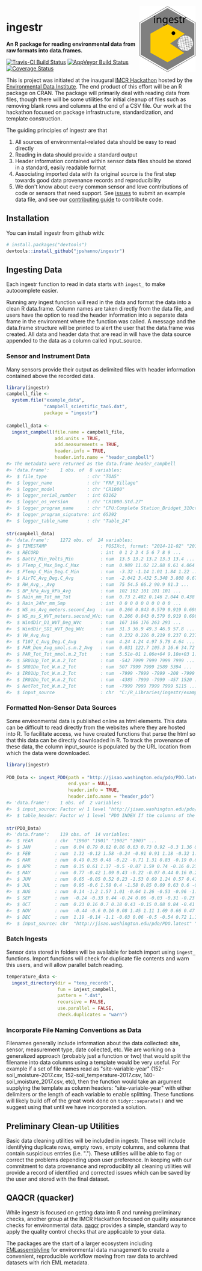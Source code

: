 
<!-- README.md is generated from README.Rmd. Please edit that file -->
<img src="inst/img/logo_ingestr.svg" align="right" width=150px>

ingestr
=======

**An R package for reading environmental data from raw formats into data.frames.**

[![Travis-CI Build Status](https://travis-ci.org/jpshanno/ingestr.svg?branch=master)](https://travis-ci.org/jpshanno/ingestr) [![AppVeyor Build Status](https://ci.appveyor.com/api/projects/status/github/jpshanno/ingestr?branch=master&svg=true)](https://ci.appveyor.com/project/jpshanno/ingestr) [![Coverage Status](https://img.shields.io/codecov/c/github/jpshanno/ingestr/master.svg)](https://codecov.io/github/jpshanno/ingestr?branch=master)

This is project was initiated at the inaugural [IMCR Hackathon](https://github.com/IMCR-Hackathon/HackathonCentral) hosted by the [Environmental Data Institute](https://environmentaldatainitiative.org/). The end product of this effort will be an R package on CRAN. The package will primarily deal with reading data from files, though there will be some utilities for initial cleanup of files such as removing blank rows and columns at the end of a CSV file. Our work at the hackathon focused on package infrastructure, standardization, and template construction.

The guiding principles of ingestr are that

1.  All sources of environmental-related data should be easy to read directly
2.  Reading in data should provide a standard output
3.  Header information contained within sensor data files should be stored in a standard, easily readable format
4.  Associating imported data with its original source is the first step towards good data provenance records and reproducibility
5.  We don't know about every common sensor and love contributions of code or sensors that need support. See [issues](https://github.com/jpshanno/ingestr/issues) to submit an example data file, and see our [contributing guide](https://github.com/jpshanno/ingestr/blob/master/CONTRIBUTING.md) to contribute code.

Installation
------------

You can install ingestr from github with:

``` r
# install.packages("devtools")
devtools::install_github("jpshanno/ingestr")
```

Ingesting Data
--------------

Each ingestr function to read in data starts with `ingest_` to make autocomplete easier.

Running any ingest function will read in the data and format the data into a clean R data.frame. Column names are taken directly from the data file, and users have the option to read the header information into a separate data frame in the environment where the function was called. A message and the data.frame structure will be printed to alert the user that the data.frame was created.
All data and header data that are read in will have the data source appended to the data as a column called input\_source.

### Sensor and Instrument Data

Many sensors provide their output as delimited files with header information contained above the recorded data.

``` r
library(ingestr)
campbell_file <- 
  system.file("example_data",
              "campbell_scientific_tao5.dat",
              package = "ingestr")

campbell_data <- 
  ingest_campbell(file.name = campbell_file,
                  add.units = TRUE,
                  add.measurements = TRUE,
                  header.info = TRUE,
                  header.info.name = "header_campbell")
#> The metadata were returned as the data.frame header_campbell
#> 'data.frame':    1 obs. of  8 variables:
#>  $ file_type               : chr "TOA5"
#>  $ logger_name             : chr "FRF_Village"
#>  $ logger_model            : chr "CR1000"
#>  $ logger_serial_number    : int 63162
#>  $ logger_os_version       : chr "CR1000.Std.27"
#>  $ logger_program_name     : chr "CPU:Complete Station_Bridget_31Oct2014.cr1"
#>  $ logger_program_signature: int 65292
#>  $ logger_table_name       : chr "Table_24"

str(campbell_data)
#> 'data.frame':    1272 obs. of  24 variables:
#>  $ TIMESTAMP                    : POSIXct, format: "2014-11-02" "2014-11-03" ...
#>  $ RECORD                       : int  0 1 2 3 4 5 6 7 8 9 ...
#>  $ BattV_Min_Volts_Min          : num  13.5 13.2 13.2 13.3 13.4 ...
#>  $ PTemp_C_Max_Deg.C_Max        : num  0.989 11.02 12.88 8.61 4.064 ...
#>  $ PTemp_C_Min_Deg.C_Min        : num  -3.32 -1.14 1.01 1.84 1.22 ...
#>  $ AirTC_Avg_Deg.C_Avg          : num  -2.042 3.432 5.348 3.808 0.677 ...
#>  $ RH_Avg_._Avg                 : num  75 54.5 66.2 90.9 81.3 ...
#>  $ BP_kPa_Avg_kPa_Avg           : num  102 102 101 101 101 ...
#>  $ Rain_mm_Tot_mm_Tot           : num  0.73 2.482 0.146 2.044 0.438 ...
#>  $ Rain_24hr_mm_Smp             : int  0 0 0 0 0 0 0 0 0 0 ...
#>  $ WS_ms_Avg_meters.second_Avg  : num  0.266 0.843 0.579 0.919 0.698 ...
#>  $ WS_ms_S_WVT_meters.second_WVc: num  0.266 0.843 0.579 0.919 0.698 ...
#>  $ WindDir_D1_WVT_Deg_WVc       : num  167 186 176 263 293 ...
#>  $ WindDir_SD1_WVT_Deg_WVc      : num  31.3 36.9 49.3 46.9 57.8 ...
#>  $ VW_Avg_Avg                   : num  0.232 0.226 0.219 0.237 0.237 0.226 0.221 0.229 0.228 0.223 ...
#>  $ T107_C_Avg_Deg.C_Avg         : num  4.24 4.24 4.97 5.79 4.64 ...
#>  $ PAR_Den_Avg_umol.s.m.2_Avg   : num  0.031 122.7 105.3 16.6 34.72 ...
#>  $ PAR_Tot_Tot_mmol.m.2_Tot     : num  5.51e-01 1.06e+04 9.10e+03 1.43e+03 3.00e+03 ...
#>  $ SR01Up_Tot_W.m.2_Tot         : num  -542 7999 7999 7999 7999 ...
#>  $ SR01Dn_Tot_W.m.2_Tot         : num  507 7999 7999 2589 5394 ...
#>  $ IR01Up_Tot_W.m.2_Tot         : num  -7999 -7999 -7999 -208 -7999 ...
#>  $ IR01Dn_Tot_W.m.2_Tot         : num  -4385 -7999 -7999 -457 1520 ...
#>  $ NetTot_Tot_W.m.2_Tot         : num  -7999 7999 7999 7999 5115 ...
#>  $ input_source                 : chr  "C:/R_Libraries/ingestr/example_data/campbell_scientific_tao5.dat" "C:/R_Libraries/ingestr/example_data/campbell_scientific_tao5.dat" "C:/R_Libraries/ingestr/example_data/campbell_scientific_tao5.dat" "C:/R_Libraries/ingestr/example_data/campbell_scientific_tao5.dat" ...
```

### Formatted Non-Sensor Data Sources

Some environmental data is published online as html elements. This data can be difficult to read directly from the websites where they are hosted into R. To facilitate access, we have created functions that parse the html so that this data can be directly downloaded in R. To track the provenance of these data, the column input\_source is populated by the URL location from which the data were downloaded.

``` r
library(ingestr)

PDO_Data <- ingest_PDO(path = "http://jisao.washington.edu/pdo/PDO.latest",  
                       end.year = NULL,
                       header.info = TRUE,
                       header.info.name = "header_pdo")
#> 'data.frame':    1 obs. of  2 variables:
#>  $ input_source: Factor w/ 1 level "http://jisao.washington.edu/pdo/PDO.latest": 1
#>  $ table_header: Factor w/ 1 level "PDO INDEX If the columns of the table appear without formatting on your browser, use http://research.jisao.wash"| __truncated__: 1

str(PDO_Data)
#> 'data.frame':    119 obs. of  14 variables:
#>  $ YEAR        : chr  "1900" "1901" "1902" "1903" ...
#>  $ JAN         : num  0.04 0.79 0.82 0.86 0.63 0.73 0.92 -0.3 1.36 0.23 ...
#>  $ FEB         : num  1.32 -0.12 1.58 -0.24 -0.91 0.91 1.18 -0.32 1.02 1.01 ...
#>  $ MAR         : num  0.49 0.35 0.48 -0.22 -0.71 1.31 0.83 -0.19 0.67 0.54 ...
#>  $ APR         : num  0.35 0.61 1.37 -0.5 -0.07 1.59 0.74 -0.16 0.23 0.24 ...
#>  $ MAY         : num  0.77 -0.42 1.09 0.43 -0.22 -0.07 0.44 0.16 0.23 -0.39 ...
#>  $ JUN         : num  0.65 -0.05 0.52 0.23 -1.53 0.69 1.24 0.57 0.41 -0.64 ...
#>  $ JUL         : num  0.95 -0.6 1.58 0.4 -1.58 0.85 0.09 0.63 0.6 -0.39 ...
#>  $ AUG         : num  0.14 -1.2 1.57 1.01 -0.64 1.26 -0.53 -0.96 -1.04 -0.68 ...
#>  $ SEP         : num  -0.24 -0.33 0.44 -0.24 0.06 -0.03 -0.31 -0.23 -0.16 -0.89 ...
#>  $ OCT         : num  0.23 0.16 0.7 0.18 0.43 -0.15 0.08 0.84 -0.41 -0.02 ...
#>  $ NOV         : num  -0.44 -0.6 0.16 0.08 1.45 1.11 1.69 0.66 0.47 -0.4 ...
#>  $ DEC         : num  1.19 -0.14 -1.1 -0.03 0.06 -0.5 -0.54 0.72 1.16 -0.01 ...
#>  $ input_source: chr  "http://jisao.washington.edu/pdo/PDO.latest" "http://jisao.washington.edu/pdo/PDO.latest" "http://jisao.washington.edu/pdo/PDO.latest" "http://jisao.washington.edu/pdo/PDO.latest" ...
```

### Batch Ingests

Sensor data stored in folders will be available for batch import using `ingest_` functions. Import functions will check for duplicate file contents and warn this users, and will allow parallel batch reading.

``` r
temperature_data <- 
  ingest_directory(dir = "temp_records",
                   fun = injest_campbell,
                   pattern = ".dat",
                   recursive = FALSE,
                   use.parallel = FALSE,
                   check.duplicates = "warn")
```

### Incorporate File Naming Conventions as Data

Filenames generally include information about the data collected: site, sensor, measurement type, date collected, etc. We are working on a generalized approach (probably just a function or two) that would split the filename into data columns using a template would be very useful.
For example if a set of file names read as "site-variable-year" (152-soil\_moisture-2017.csv, 152-soil\_temperature-2017.csv, 140-soil\_moisture\_2017.csv, etc), then the function would take an argument supplying the template as column headers: "site-variable-year" with either delimiters or the length of each variable to enable splitting. These functions will likely build off of the great work done on `tidyr::separate()` and we suggest using that until we have incorporated a solution.

Preliminary Clean-up Utilities
------------------------------

Basic data cleaning utilities will be included in ingestr. These will include identifying duplicate rows, empty rows, empty columns, and columns that contain suspicious entries (i.e. "."). These utilities will be able to flag or correct the problems depending upon user preference. In keeping with our commitment to data provenance and reproduciblity all cleaning utilities will provide a record of identified and corrected issues which can be saved by the user and stored with the final dataset.

QAQCR (quacker)
---------------

While ingestr is focused on getting data into R and running preliminary checks, another group at the IMCR Hackathon focused on quality assurance checks for environmental data. [qaqcr](https://github.com/IMCR-Hackathon/qaqc_tools) provides a simple, standard way to apply the quality control checks that are applicable to your data.

The packages are the start of a larger ecosystem including [EMLassemblyline](https://github.com/EDIorg/EMLassemblyline) for environmental data management to create a convenient, reproducible workflow moving from raw data to archived datasets with rich EML metadata.
